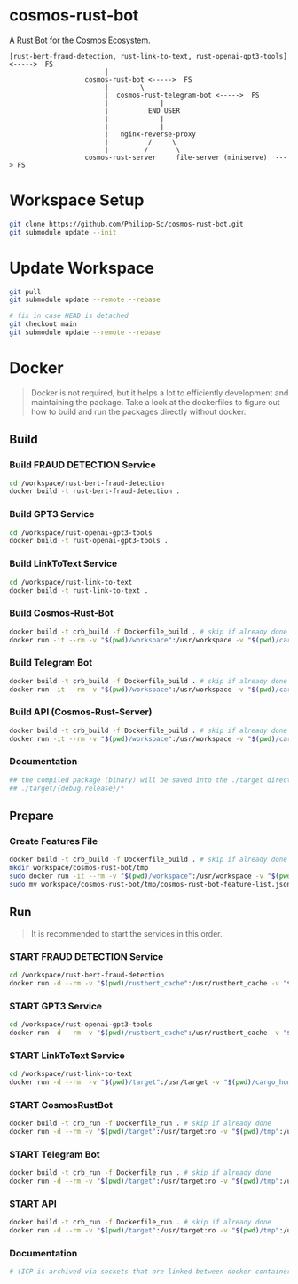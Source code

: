 # cosmos-rust-bot
[A Rust Bot for the Cosmos Ecosystem.](https://github.com/Philipp-Sc/cosmos-rust-bot/tree/development/workspace/cosmos-rust-bot)

```
[rust-bert-fraud-detection, rust-link-to-text, rust-openai-gpt3-tools] <----->  FS
                        |                        
                   cosmos-rust-bot <----->  FS
                        |        \
                        |  cosmos-rust-telegram-bot <----->  FS
                        |             |
                        |          END USER 
                        |             |    
                        |             |       
                        |   nginx-reverse-proxy 
                        |          /     \
                        |         /       \
                   cosmos-rust-server     file-server (miniserve)  ---> FS
```
# Workspace Setup

```bash
git clone https://github.com/Philipp-Sc/cosmos-rust-bot.git
git submodule update --init
```
# Update Workspace

```bash
git pull
git submodule update --remote --rebase
```
```bash
# fix in case HEAD is detached
git checkout main
git submodule update --remote --rebase
```
# Docker

> Docker is not required, but it helps a lot to efficiently development and maintaining the package. Take a look at the dockerfiles to figure out how to build and run the packages directly without docker.

## Build 

### Build FRAUD DETECTION Service
```bash
cd /workspace/rust-bert-fraud-detection
docker build -t rust-bert-fraud-detection .
```

### Build GPT3 Service
```bash
cd /workspace/rust-openai-gpt3-tools
docker build -t rust-openai-gpt3-tools .
```

### Build LinkToText Service
```bash
cd /workspace/rust-link-to-text
docker build -t rust-link-to-text .
```

### Build Cosmos-Rust-Bot
```bash
docker build -t crb_build -f Dockerfile_build . # skip if already done
docker run -it --rm -v "$(pwd)/workspace":/usr/workspace -v "$(pwd)/cargo_home":/usr/cargo_home -v "$(pwd)/target":/usr/target crb_build dev
```
### Build Telegram Bot
```bash
docker build -t crb_build -f Dockerfile_build . # skip if already done
docker run -it --rm -v "$(pwd)/workspace":/usr/workspace -v "$(pwd)/cargo_home":/usr/cargo_home -v "$(pwd)/target":/usr/target crb_build tg-bot
```

### Build API (Cosmos-Rust-Server)
```bash
docker build -t crb_build -f Dockerfile_build . # skip if already done
docker run -it --rm -v "$(pwd)/workspace":/usr/workspace -v "$(pwd)/cargo_home":/usr/cargo_home -v "$(pwd)/target":/usr/target crb_build api
```

### Documentation
```bash
## the compiled package (binary) will be saved into the ./target directory.
## ./target/{debug,release}/*
```

## Prepare

### Create Features File
```bash
docker build -t crb_build -f Dockerfile_build . # skip if already done
mkdir workspace/cosmos-rust-bot/tmp
sudo docker run -it --rm -v "$(pwd)/workspace":/usr/workspace -v "$(pwd)/cargo_home":/usr/cargo_home -v "$(pwd)/target":/usr/target crb_build test 
sudo mv workspace/cosmos-rust-bot/tmp/cosmos-rust-bot-feature-list.json ./tmp/
```

## Run 

> It is recommended to start the services in this order.

### START FRAUD DETECTION Service 
```bash
cd /workspace/rust-bert-fraud-detection
docker run -d --rm -v "$(pwd)/rustbert_cache":/usr/rustbert_cache -v "$(pwd)/target":/usr/target -v "$(pwd)/cargo_home":/usr/cargo_home -v "$(pwd)/package":/usr/workspace -v "$(pwd)/../../tmp":/usr/workspace/tmp -v "$(pwd)/socket_ipc":/usr/socket_ipc rust-bert-fraud-detection cargo run --release start_service
```
### START GPT3 Service
```bash
cd /workspace/rust-openai-gpt3-tools
docker run -d --rm -v "$(pwd)/rustbert_cache":/usr/rustbert_cache -v "$(pwd)/target":/usr/target -v "$(pwd)/cargo_home":/usr/cargo_home -v "$(pwd)/package":/usr/workspace -v "$(pwd)/../../tmp":/usr/workspace/tmp -v "$(pwd)/socket_ipc":/usr/socket_ipc -e OPENAI_API_KEY=12345 rust-openai-gpt-tools cargo run --release start_service
```
### START LinkToText Service
```bash
cd /workspace/rust-link-to-text
docker run -d --rm  -v "$(pwd)/target":/usr/target -v "$(pwd)/cargo_home":/usr/cargo_home -v "$(pwd)/package":/usr/workspace -v "$(pwd)/../../tmp":/usr/workspace/tmp -v "$(pwd)/socket_ipc":/usr/socket_ipc rust-link-to-text cargo run --release start_service
```
### START CosmosRustBot
```bash
docker build -t crb_run -f Dockerfile_run . # skip if already done
docker run -d --rm -v "$(pwd)/target":/usr/target:ro -v "$(pwd)/tmp":/usr/workspace/tmp -v "$(pwd)/workspace/chain-registry":/usr/workspace/chain-registry -e RUST_LOG=Error crb_run dev
```
### START Telegram Bot
```bash
docker build -t crb_run -f Dockerfile_run . # skip if already done
docker run -d --rm -v "$(pwd)/target":/usr/target:ro -v "$(pwd)/tmp":/usr/workspace/tmp -e TELOXIDE_TOKEN=12345 crb_run tg-bot
``` 

### START API
```bash
docker build -t crb_run -f Dockerfile_run . # skip if already done
docker run -d --rm -v "$(pwd)/target":/usr/target:ro -v "$(pwd)/tmp":/usr/workspace/tmp -p 444:444  crb_run api
``` 

### Documentation
```bash
# (ICP is archived via sockets that are linked between docker containers via: -v "$(pwd)/tmp":/usr/workspace/tmp)
```
